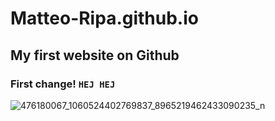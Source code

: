 # Matteo-Ripa.github.io

## My first website on Github

### First change! `HEJ HEJ`

![476180067_1060524402769837_8965219462433090235_n](https://github.com/user-attachments/assets/3f145289-4080-402e-a293-7e444bae1565)
